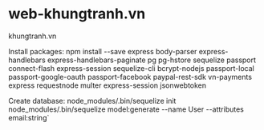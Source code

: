 # web-khungtranh.vn
khungtranh.vn

Install packages:
npm install --save express body-parser express-handlebars express-handlebars-paginate pg pg-hstore sequelize passport connect-flash express-session sequelize-cli bcrypt-nodejs passport-local passport-google-oauth passport-facebook paypal-rest-sdk vn-payments express requestnode multer express-session jsonwebtoken

Create database:
node_modules/.bin/sequelize init
node_modules/.bin/sequelize model:generate --name User --attributes email:string`